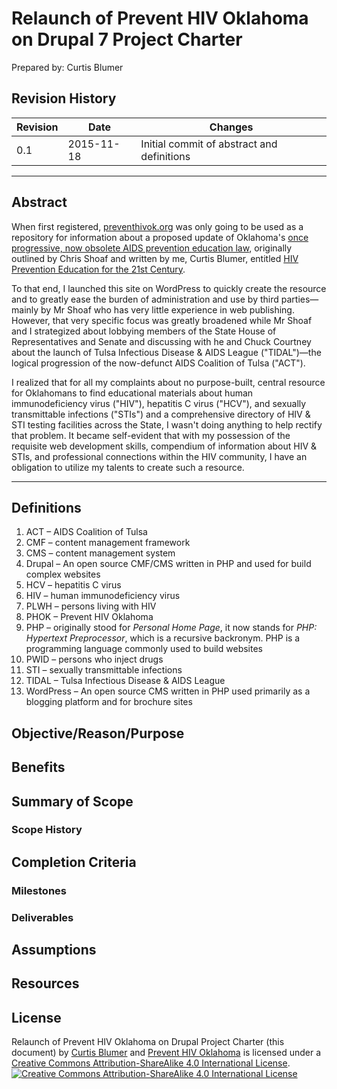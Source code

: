 # Relaunch of Prevent HIV Oklahoma on Drupal 7 Project Charter

Prepared by: Curtis Blumer

## Revision History
| Revision | Date       | Changes                                    |
| -------- | ---------- | ------------------------------------------ |
| 0.1      | 2015-11-18 | Initial commit of abstract and definitions |

-----
## Abstract
When first registered, [preventhivok.org](http://preventhivok.org "Prevent HIV Oklahoma") was only going to be used as a repository for information about a proposed update of Oklahoma's [once progressive, now obsolete AIDS prevention education law](http://preventhivok.org/policy/education/current "70 O.S. 11-103.3 — AIDS prevention education • Prevent HIV Oklahoma "), originally outlined by Chris Shoaf and written by me, Curtis Blumer, entitled [HIV Prevention Education for the 21st Century](http://preventhivok.org/policy/education/revised "HIV Prevention Education for the 21st Century • Prevent HIV Oklahoma").

To that end, I launched this site on WordPress to quickly create the resource and to greatly ease the burden of administration and use by third parties—mainly by Mr Shoaf who has very little experience in web publishing. However, that very specific focus was greatly broadened while Mr Shoaf and I strategized about lobbying members of the State House of Representatives and Senate and discussing with he and Chuck Courtney about the launch of Tulsa Infectious Disease & AIDS League ("TIDAL")—the logical progression of the now-defunct AIDS Coalition of Tulsa ("ACT").

I realized that for all my complaints about no purpose-built, central resource for Oklahomans to find educational materials about human immunodeficiency virus ("HIV"), hepatitis C virus ("HCV"), and sexually transmittable infections ("STIs") and a comprehensive directory of HIV & STI testing facilities across the State, I wasn't doing anything to help rectify that problem. It became self-evident that with my possession of the requisite web development skills, compendium of information about HIV & STIs, and professional connections within the HIV community, I have an obligation to utilize my talents to create such a resource.

-----
## Definitions
1. ACT – AIDS Coalition of Tulsa
2. CMF – content management framework
3. CMS – content management system
4. Drupal – An open source CMF/CMS written in PHP and used for build complex websites
5. HCV – hepatitis C virus
6. HIV – human immunodeficiency virus
7. PLWH – persons living with HIV
8. PHOK – Prevent HIV Oklahoma
9. PHP – originally stood for *Personal Home Page*, it now stands for *PHP: Hypertext Preprocessor*, which is a recursive backronym. PHP is a programming language commonly used to build websites
10. PWID – persons who inject drugs
11. STI – sexually transmittable infections
12. TIDAL – Tulsa Infectious Disease & AIDS League
13. WordPress – An open source CMS written in PHP used primarily as a blogging platform and for brochure sites

## Objective/Reason/Purpose

## Benefits

## Summary of Scope
### Scope History

## Completion Criteria
### Milestones
### Deliverables

## Assumptions

## Resources

## License
Relaunch of Prevent HIV Oklahoma on Drupal Project Charter (this document) by [Curtis Blumer](http://curtisblumer.com) and [Prevent HIV Oklahoma](http://preventhivok.org) is licensed under a [Creative Commons Attribution-ShareAlike 4.0 International License](http://creativecommons.org/licenses/by-sa/4.0/).
<br>[![Creative Commons Attribution-ShareAlike 4.0 International License](https://i.creativecommons.org/l/by-sa/4.0/88x31.png "Creative Commons License")](http://creativecommons.org/licenses/by-sa/4.0/ "Creative Commons Attribution-ShareAlike 4.0 International License")
